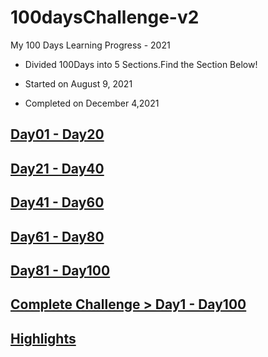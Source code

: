 # 100daysChallenge-v2

My 100 Days Learning Progress - 2021

- Divided 100Days into 5 Sections.Find the Section Below!

- Started on August 9, 2021

- Completed on December 4,2021


## [Day01 - Day20](https://github.com/rakeshelamaran98/100daysChallenge-v2/blob/main/Day1%20-%20Day20) 

## [Day21 - Day40](https://github.com/rakeshelamaran98/100daysChallenge-v2/blob/main/Day21-Day40)

## [Day41 - Day60](https://github.com/rakeshelamaran98/100daysChallenge-v2/blob/main/Day41-Day60)

## [Day61 - Day80](https://github.com/rakeshelamaran98/100daysChallenge-v2/blob/main/Day61-Day80)

## [Day81 - Day100](https://github.com/rakeshelamaran98/100daysChallenge-v2/blob/main/Day81-Day100)

## [Complete Challenge > Day1 - Day100](https://github.com/rakeshelamaran98/100daysChallenge-v2/blob/main/Day01-Day100)

## [Highlights](https://github.com/rakeshelamaran98/100daysChallenge-v2/blob/main/Highlights)
